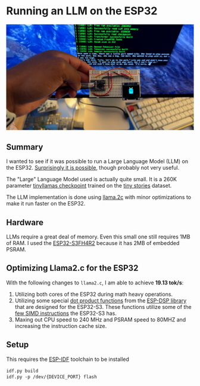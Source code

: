 # Running an LLM on the ESP32
![LLM on ESP32](/ESP32_LLM.jpg)

## Summary
I wanted to see if it was possible to run a Large Language Model (LLM) on the ESP32. [Surprisingly it is possible](https://youtu.be/E6E_KrfyWFQ), though probably not very useful.

The "Large" Language Model used is actually quite small. It is a 260K parameter [tinyllamas checkpoint](https://huggingface.co/karpathy/tinyllamas/tree/main/stories260K) trained on the [tiny stories](https://huggingface.co/datasets/roneneldan/TinyStories) dataset.

The LLM implementation is done using [llama.2c](https://github.com/karpathy/llama2.c) with minor optimizations to make it run faster on the ESP32.

## Hardware
LLMs require a great deal of memory. Even this small one still requires 1MB of RAM. I used the [ESP32-S3FH4R2](https://www.mouser.com/ProductDetail/Espressif-Systems/ESP32-S3FH4R2?qs=tlsG%2FOw5FFjPrwkmZSBQNA%3D%3D) because it has 2MB of embedded PSRAM.

## Optimizing Llama2.c for the ESP32

With the following changes to `llama2.c`, I am able to achieve **19.13 tok/s**:

1. Utilizing both cores of the ESP32 during math heavy operations.
2. Utilizing some special [dot product functions](https://github.com/espressif/esp-dsp/tree/master/modules/dotprod/float) from the [ESP-DSP library](https://github.com/espressif/esp-dsp) that are designed for the ESP32-S3. These functions utilize some of the [few SIMD instructions](https://bitbanksoftware.blogspot.com/2024/01/surprise-esp32-s3-has-few-simd.html) the ESP32-S3 has.
3. Maxing out CPU speed to 240 MHz and PSRAM speed to 80MHZ and increasing the instruction cache size.


## Setup
This requires the [ESP-IDF](https://docs.espressif.com/projects/esp-idf/en/stable/esp32/get-started/index.html#installation) toolchain to be installed

```
idf.py build
idf.py -p /dev/{DEVICE_PORT} flash
```


